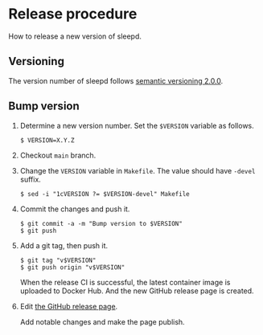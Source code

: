 Release procedure
=================

How to release a new version of sleepd.

## Versioning

The version number of sleepd follows [semantic versioning 2.0.0][semver].

## Bump version

1. Determine a new version number. Set the `$VERSION` variable as follows.
    ```console
    $ VERSION=X.Y.Z
    ```

2. Checkout `main` branch.

3. Change the `VERSION` variable in `Makefile`. The value should have `-devel` suffix.

    ```console
    $ sed -i "1cVERSION ?= $VERSION-devel" Makefile
    ```

4. Commit the changes and push it.

    ```console
    $ git commit -a -m "Bump version to $VERSION"
    $ git push
    ```

5. Add a git tag, then push it.

    ```console
    $ git tag "v$VERSION"
    $ git push origin "v$VERSION"
    ```

    When the release CI is successful, the latest container image is uploaded to Docker Hub.
    And the new GitHub release page is created.

6. Edit [the GitHub release page](https://github.com/masa213f/sleepd/releases/latest).

    Add notable changes and make the page publish.

[semver]: https://semver.org/spec/v2.0.0.html
